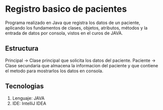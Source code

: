 # Registro basico de pacientes
Programa realizado en Java que registra los datos de un paciente, aplicando los fundamentos de clases, objetos, atributos, métodos y la entrada de datos por consola, vistos en el curos de JAVA.

## Estructura
Principal -> Clase principal que solicita los datos del paciente.
Paciente -> Clase secundaria que almacena la informacion del paciente y que contiene el metodo para mostrarlos los datos en consola.

## Tecnologias
1. Lenguaje: JAVA
2. IDE: IntelliJ IDEA
